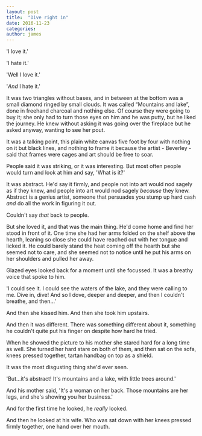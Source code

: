 ```yaml
---
layout: post
title:  "Dive right in"
date: 2016-11-23
categories: 
author: james
---
```


'I love it.'

'I hate it.'

'Well I love it.'

'*And* I hate it.'

It was two triangles without bases, and in between at the bottom was a
small diamond ringed by small clouds. It was called “Mountains and
lake”, done in freehand charcoal and nothing else. Of course they were
going to buy it; she only had to turn those eyes on him and he was
putty, but he liked the journey. He knew without asking it was going
over the fireplace but he asked anyway, wanting to see her pout.

It was a talking point, this plain white canvas five foot by four with
nothing on it but black lines, and nothing to frame it because the
artist - Beverley - said that frames were cages and art should be free
to soar.

People said it was striking, or it was interesting. But most often
people would turn and look at him and say, 'What is it?'

It was abstract. He'd say it firmly, and people not into art would nod
sagely as if they knew, and people into art would nod sagely *because*
they knew. Abstract is a genius artist, someone that persuades you stump
up hard cash *and* do all the work in figuring it out.

Couldn't say *that* back to people.

But she loved it, and that was the main thing. He'd come home and find
her stood in front of it. One time she had her arms folded on the shelf
above the hearth, leaning so close she could have reached out with her
tongue and licked it. He could barely stand the heat coming off the
hearth but she seemed not to care, and she seemed not to notice until he
put his arms on her shoulders and pulled her away.

Glazed eyes looked back for a moment until she focussed. It was a
breathy voice that spoke to him.

'I could see it. I could see the waters of the lake, and they were
calling to me. Dive in, dive! And so I dove, deeper and deeper, and then
I couldn't breathe, and then…'

And then she kissed him. And then she took him upstairs.

And then it was different. There was something different about it,
something he couldn't quite put his finger on despite how hard he tried.

When he showed the picture to his mother she stared hard for a long time
as well. She turned her hard stare on both of them, and then sat on the
sofa, knees pressed together, tartan handbag on top as a shield.

It was the most disgusting thing she'd ever seen.

'But…it's abstract! It's mountains and a lake, with little trees
around.'

And his mother said, 'It's a woman on her back. Those mountains are her
legs, and she's showing you her business.'

And for the first time he looked, he *really* looked.

And then he looked at his wife. Who was sat down with her knees pressed
firmly together, one hand over her mouth.
